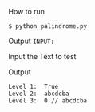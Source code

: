 How to run

```$ python palindrome.py```

Output
```INPUT: ```

Input the Text to test

Output
```
Level 1:  True
Level 2:  abcdcba
Level 3:  0 // abcdcba
```

